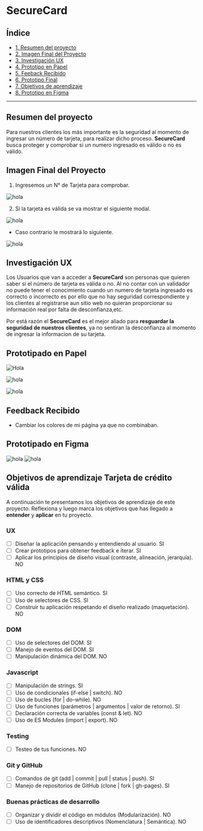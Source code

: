 # SecureCard

## Índice

* [1. Resumen del proyecto](#2-resumen-del-proyecto)
* [2. Imagen Final del Proyecto](#3-objetivos-de-aprendizaje)
* [3. Investigación UX](#4-consideraciones-generales)
* [4. Prototipo en Papel](#5-criterios-de-aceptación-mínimos-del-proyecto)
* [5. Feeback Recibido](#7-pistas-tips-y-lecturas-complementarias)
* [6. Prototipo Final](#7-pistas-tips-y-lecturas-complementarias)
* [7. Objetivos de aprendizaje](#3-objetivos-de-aprendizaje)
* [8. Prototipo en Figma](#3-objetivos-de-aprendizaje)

***

## Resumen del proyecto

<!-- LearningCode es una página web donde brinda cursos online, para acceder dichos cursos deben hacer un pago respectivo donde tengrar que ingresar el numero de su numero de tarjeta -->
Para nuestros clientes los más importante es la seguridad al momento de ingresar un número de tarjeta, para realizar dicho proceso.
**SecureCard** busca proteger y comprobar si un numero ingresado es válido o no es válido.

## Imagen Final del Proyecto

1. Ingresemos un N° de Tarjeta para comprobar.

![hola](img/proyec1.PNG)

2. Si la tarjeta es válida se va mostrar el siguiente modal.

![hola](img/modal1.PNG)

- Caso contrario le mostrará lo siguiente.

![hola](img/modal2.PNG)

## Investigación UX

Los Usuarios que van a acceder a  **SecureCard** son personas que quieren saber si el número de tarjeta es válida o no. Al no contar con un validador no puede tener el conocimiento cuando un numero de tarjeta ingresado es correcto o incorrecto es por ello que no hay seguridad correspondiente y los clientes al registrarse aun sitio web no quieran proporcionar su información real por falta de desconfianza,etc.

Por está razón el **SecureCard** es el mejor aliado para **resguardar la seguridad de nuestros clientes**, ya no sentiran la desconfianza al momento de ingresar la informacion de su tarjeta.
<!-- sólo pueden ser usadas con fines de pruebas, registros en sitios web donde no queremos proporcioanar nuestra información real por falta de confianza, etc. -->

## Prototipado en Papel

![Hola](img/4.jpg)

![hola](img/2.jpg)

![hola](img/1.jpg)

## Feedback Recibido

- Cambiar los colores de mi página ya que no combinaban.


## Prototipado en Figma

![hola](img/validador1.PNG)
![hola](img/modales.PNG)


## Objetivos de aprendizaje Tarjeta de crédito válida

A continuación te presentamos los objetivos de aprendizaje de este proyecto. Reflexiona y luego marca los objetivos que has llegado a **entender** y **aplicar** en tu proyecto.

### UX

- [ ] Diseñar la aplicación pensando y entendiendo al usuario. SI
- [ ] Crear prototipos para obtener feedback e iterar. SI
- [ ] Aplicar los principios de diseño visual (contraste, alineación, jerarquía). NO

### HTML y CSS

- [ ] Uso correcto de HTML semántico. SI
- [ ] Uso de selectores de CSS. SI
- [ ] Construir tu aplicación respetando el diseño realizado (maquetación). NO

### DOM

- [ ] Uso de selectores del DOM. SI
- [ ] Manejo de eventos del DOM. SI
- [ ] Manipulación dinámica del DOM. NO

### Javascript

- [ ] Manipulación de strings. SI
- [ ] Uso de condicionales (if-else | switch). NO
- [ ] Uso de bucles (for | do-while). NO
- [ ] Uso de funciones (parámetros | argumentos | valor de retorno). SI
- [ ] Declaración correcta de variables (const & let). NO
- [ ] Uso de ES Modules (import | export). NO

### Testing
- [ ] Testeo de tus funciones. NO

### Git y GitHub
- [ ] Comandos de git (add | commit | pull | status | push). SI
- [ ] Manejo de repositorios de GitHub (clone | fork | gh-pages). SI

### Buenas prácticas de desarrollo
- [ ] Organizar y dividir el código en módulos (Modularización). NO
- [ ] Uso de identificadores descriptivos (Nomenclatura | Semántica). NO